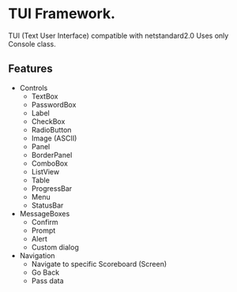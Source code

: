 # TUI Framework. 

TUI (Text User Interface) compatible with netstandard2.0
Uses only Console class.

## Features

* Controls
	* TextBox
	* PasswordBox
	* Label
	* CheckBox
	* RadioButton
	* Image (ASCII)
	* Panel
	* BorderPanel
	* ComboBox
	* ListView
	* Table
	* ProgressBar
	* Menu
	* StatusBar
* MessageBoxes
	* Confirm
	* Prompt
	* Alert
	* Custom dialog
* Navigation
	* Navigate to specific Scoreboard (Screen)
	* Go Back
	* Pass data